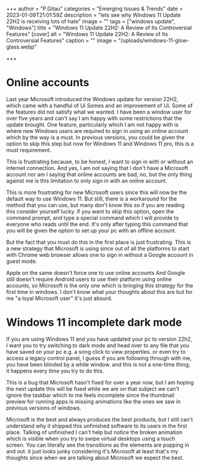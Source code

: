 +++
author = "P.Gitau"
categories = "Emerging Issues & Trends"
date = 2023-01-09T21:01:59Z
description = "lets see why Windows 11 Update 22H2 is receiving lots of hate"
image = ""
tags = ["windows update", "Windows"]
title = "Windows 11 Update 22H2: A Review of Its Controversial Features"
[cover]
alt = "Windows 11 Update 22H2: A Review of Its Controversial Features"
caption = ""
image = "/uploads/windows-11-glow-glass.webp"

+++
# Online accounts

Last year Microsoft introduced the Windows update for version 22H2, which came with a handful of Ui Somes and an improvement of UI. Some of the features did not satisfy what we wanted. I have been a window user for over five years and can't say I am happy with some restrictions that the update brought. One feature, particularly which I am not happy with is where new Windows users are required to sign in using an online account which by the way is a must. In previous versions, you could be given the option to skip this step but now for Windows 11 and Windows 11 pro, this is a must requirement.

This is frustrating because, to be honest, I want to sign in with or without an internet connection. And yes, I am not saying that I don't have a Microsoft account nor am I saying that online accounts are bad, no, but the only thing against me is this limitation to only sign in with an online account.

This is more frustrating for new Microsoft users since this will now be the default way to use Windows 11. But still, there is a workaround for the method that you can use, but many don't know this so if you are reading this consider yourself lucky. if you want to skip this option, open the command prompt, and type a special command which I will provide to everyone who reads until the end. It's only after typing this command that you will be given the option to set up your pc with an offline account.

But the fact that you must do this in the first place is just frustrating. This is a new strategy that Microsoft is using since out of all the platforms to start with Chrome web browser allows one to sign in without a Google account in guest mode.

Apple on the same doesn't force one to use online accounts And Google still doesn't require Android users to use their platform using online accounts, so Microsoft is the only one which is bringing this strategy for the first time in windows. I don't know what your thoughts about this are but for me "a loyal Microsoft user" it's just absurd.

# Windows 11 incomplete dark mode

If you are using Windows 11 and you have updated your pc to version 22h2, I want you to try switching to dark mode and head over to any file that you have saved on your pc e.g. a song click to view properties. or even try to access a legacy control panel, I guess if you are following through with me, you have been blinded by a white window. and this is not a one-time thing; it happens every time you try to do this.

This is a bug that Microsoft hasn't fixed for over a year now, but I am hoping the next update this will be fixed while we are on that subject we can't ignore the taskbar which to me feels incomplete since the thumbnail preview for running apps is missing animations like the ones we saw in previous versions of windows.

Microsoft is the best and always produces the best products, but I still can't understand why it shipped this unfinished software to its users in the first place. Talking of unfinished I can't help but notice the broken animation which is visible when you try to swipe virtual desktops using a touch screen. You can literally see the transitions as the elements are popping in and out. it just looks junky considering it's Microsoft at least that's my thoughts since when we are talking about Microsoft we expect the best.